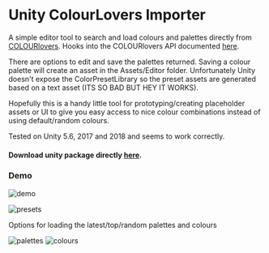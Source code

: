 # Unity ColourLovers Importer

A simple editor tool to search and load colours and palettes directly from [COLOURlovers](www.colourlovers.com). 
Hooks into the COLOURlovers API documented [here](www.colourlovers.com/api).

There are options to edit and save the palettes returned. Saving a colour palette will create an asset in the Assets/Editor folder. Unfortunately Unity doesn't expose the ColorPresetLibrary so the preset assets are generated based on a text asset (ITS SO BAD BUT HEY IT WORKS). 

Hopefully this is a handy little tool for prototyping/creating placeholder assets or UI to give you easy access to nice colour combinations instead of using default/random colours.

Tested on Unity 5.6, 2017 and 2018 and seems to work correctly.

#### Download unity package directly [here](http://shelleylowe.com/unity-colourlovers-importer/unity-colourlovers-importer.unitypackage).

### Demo

![demo](http://shelleylowe.com/unity-colourlovers-importer/Example.gif)

![presets](http://shelleylowe.com/unity-colourlovers-importer/SavedPresets.png)

Options for loading the latest/top/random palettes and colours

![palettes](http://shelleylowe.com/unity-colourlovers-importer/Palettes.png) ![colours](http://shelleylowe.com/unity-colourlovers-importer/Colours.png)
